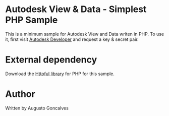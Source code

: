 # Autodesk View & Data - Simplest PHP Sample

This is a minimum sample for Autodesk View and Data writen in PHP. To use it, first visit [Autodesk Developer](http://developer.autodesk.com) and request a key & secret pair.

# External dependency

Download the [Httoful library](http://phphttpclient.com/docs/class-Httpful.Response.html) for PHP for this sample.

# Author

Written by Augusto Goncalves